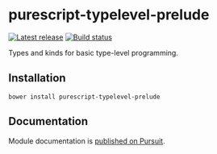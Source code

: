 # purescript-typelevel-prelude

[![Latest release](http://img.shields.io/github/release/purescript/purescript-typelevel-prelude.svg)](https://github.com/purescript/purescript-typelevel-prelude/releases)
[![Build status](https://travis-ci.org/purescript/purescript-typelevel-prelude.svg?branch=master)](https://travis-ci.org/purescript/purescript-typelevel-prelude)

Types and kinds for basic type-level programming.

## Installation

```
bower install purescript-typelevel-prelude
```

## Documentation

Module documentation is [published on Pursuit](http://pursuit.purescript.org/packages/purescript-typelevel-prelude).
